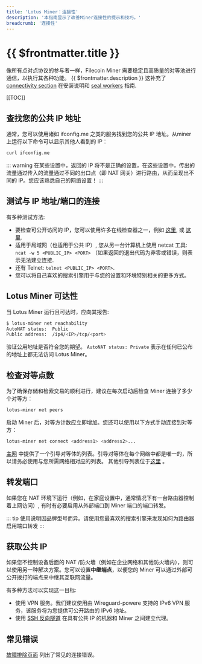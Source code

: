 ```yaml
---
title: 'Lotus Miner：连接性'
description: '本指南显示了改善Miner连接性的提示和技巧。'
breadcrumb: '连接性'
---
```


# {{ $frontmatter.title }}

像所有点对点协议的参与者一样，Filecoin Miner 需要稳定且高质量的对等池进行通信，以执行其各种功能。 {{ $frontmatter.description }} 这补充了 [connectivity section](miner-setup.md#connectivity-to-the-miner) 在安装说明和 [seal workers](seal-workers.md) 指南.

[[TOC]]

## 查找您的公共 IP 地址

通常，您可以使用诸如 ifconfig.me 之类的服务找到您的公共 IP 地址。从miner上运行以下命令可以显示其他人看到的 IP：

```sh
curl ifconfig.me
```

::: warning
在某些设置中，返回的 IP 将不是正确的设置，在这些设置中，传出的流量通过传入的流量通过不同的出口点（即 NAT 网关）进行路由，从而呈现出不同的 IP。您应该熟悉自己的网络设置！
:::

## 测试与 IP 地址/端口的连接

有多种测试方法:

- 要检查可公开访问的 IP，您可以使用许多在线检查器之一，例如 [这里](https://www.yougetsignal.com/tools/open-ports/), 或 [这里](https://ping.eu/port-chk).
- 适用于局域网（也适用于公共 IP）, 您从另一台计算机上使用 netcat 工具: `ncat -w 5 <PUBLIC_IP> <PORT>` （如果返回的退出代码为非零或错误，则表示无法建立连接.
- 还有 Telnet: `telnet <PUBLIC_IP> <PORT>`.
- 您可以将自己喜欢的搜索引擎用于与您的设置和环境特别相关的更多方式。

## Lotus Miner 可达性

当 Lotus Miner 运行且可达时，应向其报告:

```sh
$ lotus-miner net reachability
AutoNAT status:  Public
Public address:  /ip4/<IP>/tcp/<port>
```

验证公用地址是否符合您的期望。 `AutoNAT status: Private` 表示在任何已公布的地址上都无法访问 Lotus Miner。

## 检查对等点数

为了确保存储和检索交易的顺利进行，建议在每次启动后检查 Miner 连接了多少个对等方：

```sh
lotus-miner net peers
```

启动 Miner 后，对等方计数应立即增加。您还可以使用以下方式手动连接到对等方：

```sh
lotus-miner net connect <address1> <address2>...
```

[主网](https://github.com/filecoin-project/lotus/blob/master/build/bootstrap/mainnet.pi) 中提供了一个引导对等体的列表。引导对等体在每个网络中都是唯一的，所以请务必使用与您所需网络相对应的列表。 其他引导列表位于[这里](https://github.com/filecoin-project/lotus/blob/master/build/bootstrap/) 。

## 转发端口

如果您在 NAT 环境下运行（例如，在家庭设置中，通常情况下有一台路由器控制着上网访问）, 有时有必要启用从外部端口到 Miner 端口的端口转发。

::: tip
使用说明因品牌型号而异。请使用您最喜欢的搜索引擎来发现如何为路由器启用端口转发
:::

## 获取公共 IP

如果您不控制设备后面的 NAT /防火墙（例如在企业网络和其他防火墙内），则可以使用另一种解决方案。您可以设置**中继端点**，以便您的 Miner 可以通过外部可公开拨打的端点来中继其互联网流量。

有多种方法可以实现这一目标:

- 使用 VPN 服务。我们建议使用由 Wireguard-powere 支持的 IPv6 VPN 服务，该服务将为您提供可公开路由的 IPv6 地址。
- 使用 [SSH 反向隧道](https://www.howtogeek.com/428413/what-is-reverse-ssh-tunneling-and-how-to-use-it) 在具有公共 IP 的机器和 Miner 之间建立代理。

## 常见错误

[故障排除页面](miner-troubleshooting.md#common-connectivity-errors) 列出了常见的连接错误。
